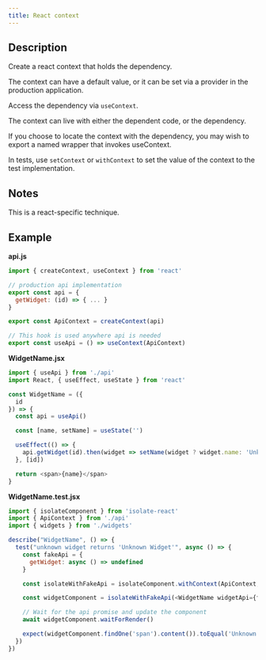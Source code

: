 ```yaml
---
title: React context
---
```


## Description

Create a react context that holds the dependency.

The context can have a default value, or it can be set via a provider in the production application.

Access the dependency via `useContext`.

The context can live with either the dependent code, or the dependency.

If you choose to locate the context with the dependency, you may wish to export a named wrapper that invokes useContext.

In tests, use `setContext` or `withContext` to set the value of the context to the test implementation.

## Notes

This is a react-specific technique.

## Example

**api.js**
```javascript
import { createContext, useContext } from 'react'

// production api implementation
export const api = {
  getWidget: (id) => { ... }
}

export const ApiContext = createContext(api)

// This hook is used anywhere api is needed
export const useApi = () => useContext(ApiContext)
```

**WidgetName.jsx**
```javascript
import { useApi } from './api'
import React, { useEffect, useState } from 'react'

const WidgetName = ({
  id
}) => {
  const api = useApi()

  const [name, setName] = useState('')

  useEffect(() => {
    api.getWidget(id).then(widget => setName(widget ? widget.name: 'Unkonwn Widget'))
  }, [id])

  return <span>{name}</span>
}

```

**WidgetName.test.jsx**

```javascript
import { isolateComponent } from 'isolate-react'
import { ApiContext } from './api'
import { widgets } from './widgets'

describe("WidgetName", () => {
  test("unknown widget returns 'Unknown Widget'", async () => {
    const fakeApi = {
      getWidget: async () => undefined
    }

    const isolateWithFakeApi = isolateComponent.withContext(ApiContext, fakeApi)

    const widgetComponent = isolateWithFakeApi(<WidgetName widgetApi={fakeApi} widgetId={42} />)

    // Wait for the api promise and update the component
    await widgetComponent.waitForRender()

    expect(widgetComponent.findOne('span').content()).toEqual('Unknown Widget')
  })
})
```


